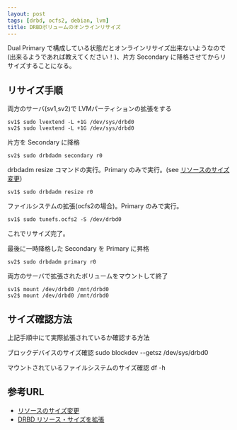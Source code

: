 ```yaml
---
layout: post
tags: [drbd, ocfs2, debian, lvm]
title: DRBDボリュームのオンラインリサイズ
---
```


Dual Primary で構成している状態だとオンラインリサイズ出来ないようなので(出来るようであれば教えてください！)、片方 Secondary に降格させてからリサイズすることになる。

## リサイズ手順

両方のサーバ(sv1,sv2)で LVMパーティションの拡張をする

    sv1$ sudo lvextend -L +1G /dev/sys/drbd0
    sv2$ sudo lvextend -L +1G /dev/sys/drbd0

片方を Secondary に降格

    sv2$ sudo drbdadm secondary r0

drbdadm resize コマンドの実行。Primary のみで実行。(see [リソースのサイズ変更](http://bit.ly/kj3Yk5))

    sv1$ sudo drbdadm resize r0

ファイルシステムの拡張(ocfs2の場合)。Primary のみで実行。

    sv1$ sudo tunefs.ocfs2 -S /dev/drbd0

これでリサイズ完了。

最後に一時降格した Secondary を Primary に昇格

    sv2$ sudo drbdadm primary r0

両方のサーバで拡張されたボリュームをマウントして終了

    sv1$ mount /dev/drbd0 /mnt/drbd0
    sv2$ mount /dev/drbd0 /mnt/drbd0

## サイズ確認方法
上記手順中にて実際拡張されているか確認する方法

ブロックデバイスのサイズ確認
    sudo blockdev --getsz /dev/sys/drbd0

マウントされているファイルシステムのサイズ確認
    df -h

## 参考URL
- [リソースのサイズ変更](http://bit.ly/kj3Yk5)
- [DRBD リソース・サイズを拡張](http://bit.ly/jMWKe1)
